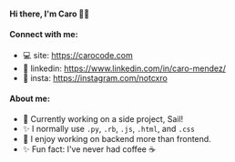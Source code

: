<!-- ### Heyo, I'm Caro 👋🏼 -->

<div align="left">
   <h4>Hi there, I'm Caro 👋🏼</h4>
  
</div>


#### Connect with me:
- 💻  site: https://carocode.com
- 🤝  linkedin: https://www.linkedin.com/in/caro-mendez/
- 📸  insta: https://instagram.com/notcxro


#### About me:
- 🌱  Currently working on a side project, Sail!
- ✨  I normally use `.py`, `.rb`, `.js`, `.html`, and `.css`
- 🚀  I enjoy working on backend more than frontend.
- ✨  Fun fact: I've never had coffee ☕️



